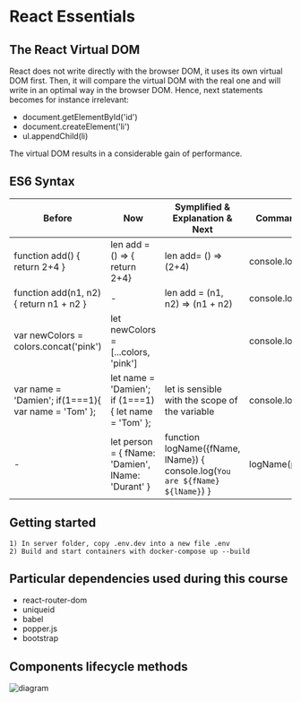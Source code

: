 # React Essentials

## The React Virtual DOM

React does not write directly with the browser DOM, it uses its own virtual DOM first. Then, it will compare the virtual DOM with the real one and will write in an optimal way in the browser DOM. Hence, next statements becomes for instance irrelevant:
<ul>
	<li>document.getElementById('id')</li>
	<li>document.createElement('li')</li>
	<li>ul.appendChild(li)</li>
</ul>

The virtual DOM results in a considerable gain of performance.

## ES6 Syntax
 
| Before | Now | Symplified & Explanation & Next | Command executed |
| ------ | ----- | ---------- | ---------------- |
| function add() { return 2+4 }  | len add = () => { return 2+4}   |  len add= () => (2+4) | console.log(add()) |
| function add(n1, n2) { return n1 + n2 } | - | len add = (n1, n2) => (n1 + n2) | console.log(add(2,4)) |
| var newColors = colors.concat('pink') |  let newColors = [...colors, 'pink'] |            | console.log(newColors) | 
|  var name = 'Damien'; if(1===1){ var name = 'Tom' };  |  let name = 'Damien'; if (1===1){ let name = 'Tom' }; | let is sensible with the scope of the variable | console.log(name) |
| - | let person = { fName: 'Damien', lName: 'Durant' } | function logName({fName, lName}) { console.log(`You are ${fName} ${lName}`) } |  logName(person) |

## Getting started

	1) In server folder, copy .env.dev into a new file .env
	2) Build and start containers with docker-compose up --build
	
## Particular dependencies used during this course
 - react-router-dom
 - uniqueid
 - babel
 - popper.js
 - bootstrap
 
## Components lifecycle methods
![diagram](https://github.com/OmarATARI/ReactEssentialsCourse/blob/master/react-lifecycle-methods-diagram.png?raw=true)
